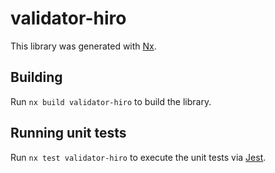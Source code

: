 # validator-hiro

This library was generated with [Nx](https://nx.dev).

## Building

Run `nx build validator-hiro` to build the library.

## Running unit tests

Run `nx test validator-hiro` to execute the unit tests via [Jest](https://jestjs.io).
